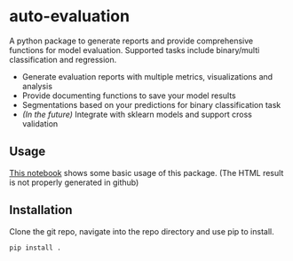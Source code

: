 # auto-evaluation
A python package to generate reports and provide comprehensive functions for model evaluation. Supported tasks include binary/multi classification and regression.

* Generate evaluation reports with multiple metrics, visualizations and analysis
* Provide documenting functions to save your model results
* Segmentations based on your predictions for binary classification task
* *(In the future)* Integrate with sklearn models and support cross validation

## Usage
[This notebook](https://github.com/LenzDu/auto-evaluation/tree/master/examples/binary.ipynb) shows some basic usage of this package. (The HTML result is not properly generated in github)

## Installation
Clone the git repo, navigate into the repo directory and use pip to install.

    pip install .
